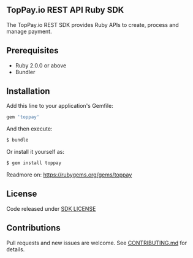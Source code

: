 ## TopPay.io REST API Ruby SDK

The TopPay.io REST SDK provides Ruby APIs to create, process and manage payment.

## Prerequisites
- Ruby 2.0.0 or above
- Bundler

## Installation

Add this line to your application's Gemfile:

```ruby
gem 'toppay'
```

And then execute:

```sh
$ bundle
```

Or install it yourself as:

```sh
$ gem install toppay
```

Readmore on: https://rubygems.org/gems/toppay

## License
Code released under [SDK LICENSE](LICENSE)  

## Contributions 
 Pull requests and new issues are welcome. See [CONTRIBUTING.md](CONTRIBUTING.md) for details. 